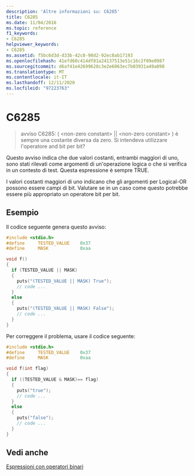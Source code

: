 ```yaml
---
description: 'Altre informazioni su: C6285'
title: C6285
ms.date: 11/04/2016
ms.topic: reference
f1_keywords:
- C6285
helpviewer_keywords:
- C6285
ms.assetid: f5bc6d3d-d33b-42c8-98d2-92ec8ab17193
ms.openlocfilehash: 41efd60c414df81a24137513e51c16c2f09e0987
ms.sourcegitcommit: d6af41e42699628c3e2e6063ec7b03931a49a098
ms.translationtype: MT
ms.contentlocale: it-IT
ms.lasthandoff: 12/11/2020
ms.locfileid: "97223763"
---
```

# <a name="c6285"></a>C6285

> avviso C6285: ( \<non-zero constant> &#124;&#124; \<non-zero constant> ) è sempre una costante diversa da zero. Si intendeva utilizzare l'operatore and bit per bit?

Questo avviso indica che due valori costanti, entrambi maggiori di uno, sono stati rilevati come argomenti di un'operazione logica o che si verifica in un contesto di test. Questa espressione è sempre TRUE.

I valori costanti maggiori di uno indicano che gli argomenti per Logical-OR possono essere campi di bit. Valutare se in un caso come questo potrebbe essere più appropriato un operatore bit per bit.

## <a name="example"></a>Esempio

Il codice seguente genera questo avviso:

```cpp
#include <stdio.h>
#define     TESTED_VALUE    0x37
#define     MASK            0xaa

void f()
{
  if (TESTED_VALUE || MASK)
  {
    puts("(TESTED_VALUE || MASK) True");
    // code ...
  }
  else
  {
    puts("(TESTED_VALUE || MASK) False");
    // code ...
  }
}
```

Per correggere il problema, usare il codice seguente:

```cpp
#include <stdio.h>
#define     TESTED_VALUE    0x37
#define     MASK            0xaa

void f(int flag)
{
  if ((TESTED_VALUE & MASK)== flag)
  {
    puts("true");
    // code ...
  }
  else
  {
    puts("false");
    // code ...
  }
}
```

## <a name="see-also"></a>Vedi anche

[Espressioni con operatori binari](../cpp/expressions-with-binary-operators.md)
